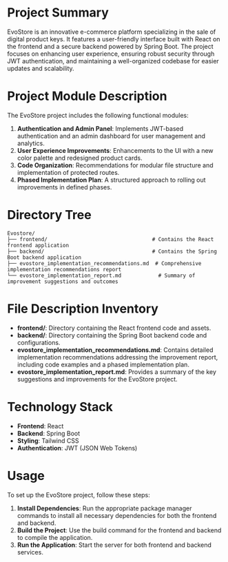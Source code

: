# Project Summary
EvoStore is an innovative e-commerce platform specializing in the sale of digital product keys. It features a user-friendly interface built with React on the frontend and a secure backend powered by Spring Boot. The project focuses on enhancing user experience, ensuring robust security through JWT authentication, and maintaining a well-organized codebase for easier updates and scalability.

# Project Module Description
The EvoStore project includes the following functional modules:
1. **Authentication and Admin Panel**: Implements JWT-based authentication and an admin dashboard for user management and analytics.
2. **User Experience Improvements**: Enhancements to the UI with a new color palette and redesigned product cards.
3. **Code Organization**: Recommendations for modular file structure and implementation of protected routes.
4. **Phased Implementation Plan**: A structured approach to rolling out improvements in defined phases.

# Directory Tree
```
Evostore/
├── frontend/                                  # Contains the React frontend application
├── backend/                                   # Contains the Spring Boot backend application
├── evostore_implementation_recommendations.md  # Comprehensive implementation recommendations report
└── evostore_implementation_report.md            # Summary of improvement suggestions and outcomes
```

# File Description Inventory
- **frontend/**: Directory containing the React frontend code and assets.
- **backend/**: Directory containing the Spring Boot backend code and configurations.
- **evostore_implementation_recommendations.md**: Contains detailed implementation recommendations addressing the improvement report, including code examples and a phased implementation plan.
- **evostore_implementation_report.md**: Provides a summary of the key suggestions and improvements for the EvoStore project.

# Technology Stack
- **Frontend**: React
- **Backend**: Spring Boot
- **Styling**: Tailwind CSS
- **Authentication**: JWT (JSON Web Tokens)

# Usage
To set up the EvoStore project, follow these steps:
1. **Install Dependencies**: Run the appropriate package manager commands to install all necessary dependencies for both the frontend and backend.
2. **Build the Project**: Use the build command for the frontend and backend to compile the application.
3. **Run the Application**: Start the server for both frontend and backend services.
